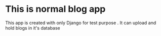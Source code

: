 # This is normal blog app 
This app is created with only Django for test purpose . It can upload and hold blogs in it's database
